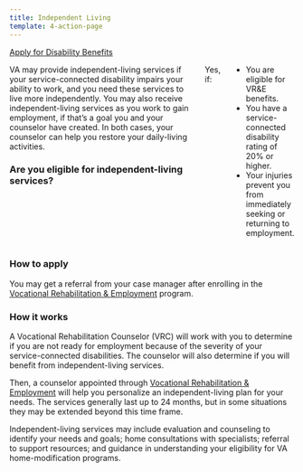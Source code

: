 ```yaml
---
title: Independent Living
template: 4-action-page
---
```


<div class="main" role="main" markdown="0">

<div class="action-bar">
  <div class="row">
    <div class="small-12 columns">
      <a class="usa-button-primary va-button-primary" href="/disability-benefits/apply-for-benefits/">Apply for Disability Benefits</a>
    </div>
  </div>
</div>

<div class="section one" markdown="0">
<div class="primary" markdown="0">
<div class="row" markdown="0">
<div class="small-12 medium-8 columns">


<div markdown="1">

VA may provide independent-living services if your service-connected disability impairs your ability to work, and you need these services to live more independently. You may also receive independent-living services as you work to gain employment, if that’s a goal you and your counselor have created. In both cases, your counselor can help you restore your daily-living activities.

### Are you eligible for independent-living services?
</div>


Yes, if:

- You are eligible for VR&E benefits.
- You have a service-connected disability rating of 20% or higher. 
- Your injuries prevent you from immediately seeking or returning to employment.

</div>

<div markdown="1">

### How to apply
You may get a referral from your case manager after enrolling in the [Vocational Rehabilitation & Employment](/vre/apply-vre/) program.
</div>

<div markdown="1">

### How it works
A Vocational Rehabilitation Counselor (VRC) will work with you to determine if you are not ready for employment because of the severity of your service-connected disabilities. The counselor will also determine if you will benefit from independent-living services.

Then, a counselor appointed through [Vocational Rehabilitation & Employment](/vre/apply-vre/) will help you personalize an independent-living plan for your needs. The services generally last up to 24 months, but in some situations they may be extended beyond this time frame. 

Independent-living services may include evaluation and counseling to identify your needs and goals; home consultations with specialists; referral to support resources; and guidance in understanding your eligibility for VA home-modification programs. 


</div>

</div>
</div>
</div>
</div>

